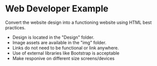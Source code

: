 # Web Developer Example
Convert the website design into a functioning website using HTML best practices.
* Design is located in the "Design" folder.
* Image assets are available in the "img" folder.
* Links do not need to be functional or link anywhere.
* Use of external libraries like Bootstrap is acceptable
* Make responive on different size screens/devices